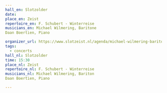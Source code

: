 ```yaml
---
hall_en: Slotzolder
date:
place_en: Zeist
repertoire_en: F. Schubert - Winterreise
musicians_en: Michael Wilmering, Baritone
Daan Boertien, Piano

organizer_url: https://www.slotzeist.nl/agenda/michael-wilmering-bariton-&-daan-boertien-piano
tags:
  - concerts
hall_nl: Slotzolder
time: 15:30
place_nl: Zeist
repertoire_nl: F. Schubert - Winterreise
musicians_nl: Michael Wilmering, Bariton
Daan Boertien, Piano

---
```


